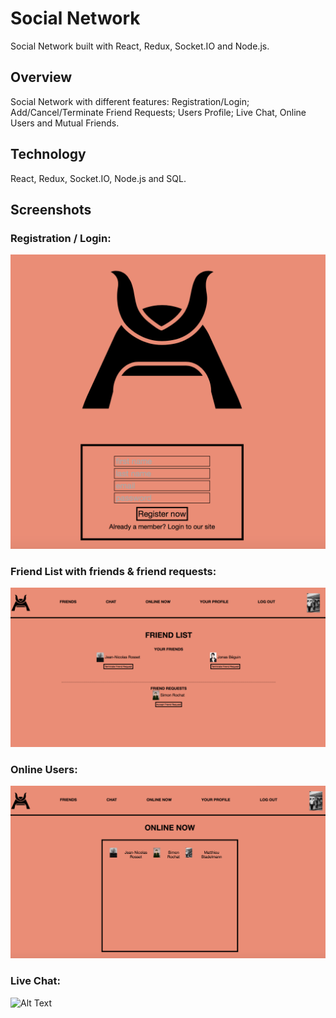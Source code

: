 # Social Network
Social Network built with React, Redux, Socket.IO and Node.js. 

## Overview
Social Network with different features: Registration/Login; Add/Cancel/Terminate Friend Requests; Users Profile; Live Chat, Online Users and Mutual Friends. 

## Technology
React, Redux, Socket.IO, Node.js and SQL. 

## Screenshots

### Registration / Login:
![alt text](/public/images/Welcome_Page.png "Description goes here")

### Friend List with friends & friend requests:
![alt text](/public/images/Friends_Page.png "Description goes here")

### Online Users:
![alt text](/public/images/Online_Users.png "Description goes here")

### Live Chat: 
![Alt Text](https://media.giphy.com/media/3ohc13R4FrTqB56cX6/giphy.gif)



